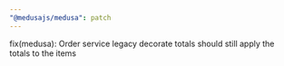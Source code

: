 ```yaml
---
"@medusajs/medusa": patch
---
```


fix(medusa): Order service legacy decorate totals should still apply the totals to the items
